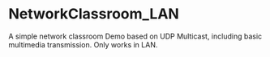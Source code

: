 # NetworkClassroom_LAN
 A simple network classroom Demo based on UDP Multicast, including basic multimedia transmission. Only works in LAN.
